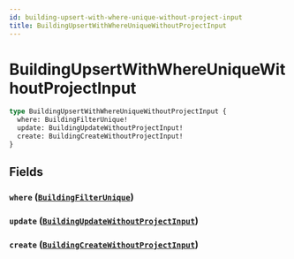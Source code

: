 ```yaml
---
id: building-upsert-with-where-unique-without-project-input
title: BuildingUpsertWithWhereUniqueWithoutProjectInput
---
```


 # BuildingUpsertWithWhereUniqueWithoutProjectInput





```graphql
type BuildingUpsertWithWhereUniqueWithoutProjectInput {
  where: BuildingFilterUnique!
  update: BuildingUpdateWithoutProjectInput!
  create: BuildingCreateWithoutProjectInput!
}
```


## Fields

### `where` ([`BuildingFilterUnique`](/inputs/building-filter-unique))




### `update` ([`BuildingUpdateWithoutProjectInput`](/inputs/building-update-without-project-input))




### `create` ([`BuildingCreateWithoutProjectInput`](/inputs/building-create-without-project-input))






